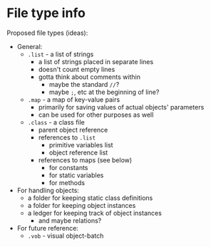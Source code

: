 # File type info

Proposed file types (ideas):
* General:
	* `.list` - a list of strings
		* a list of strings placed in separate lines
		* doesn't count empty lines
		* gotta think about comments within
			* maybe the standard `//`?
			* maybe `;`, etc at the beginning of line?
	* `.map` - a map of key-value pairs
		* primarily for saving values of actual objects' parameters
		* can be used for other purposes as well
	* `.class` - a class file
		* parent object reference
		* references to `.list`
			* primitive variables list
			* object reference list
		* references to maps (see below)
			* for constants
			* for static variables
			* for methods
* For handling objects:
	* a folder for keeping static class definitions
	* a folder for keeping object instances
	* a ledger for keeping track of object instances
		* and maybe relations?
* For future reference:
	* `.vob` - visual object-batch